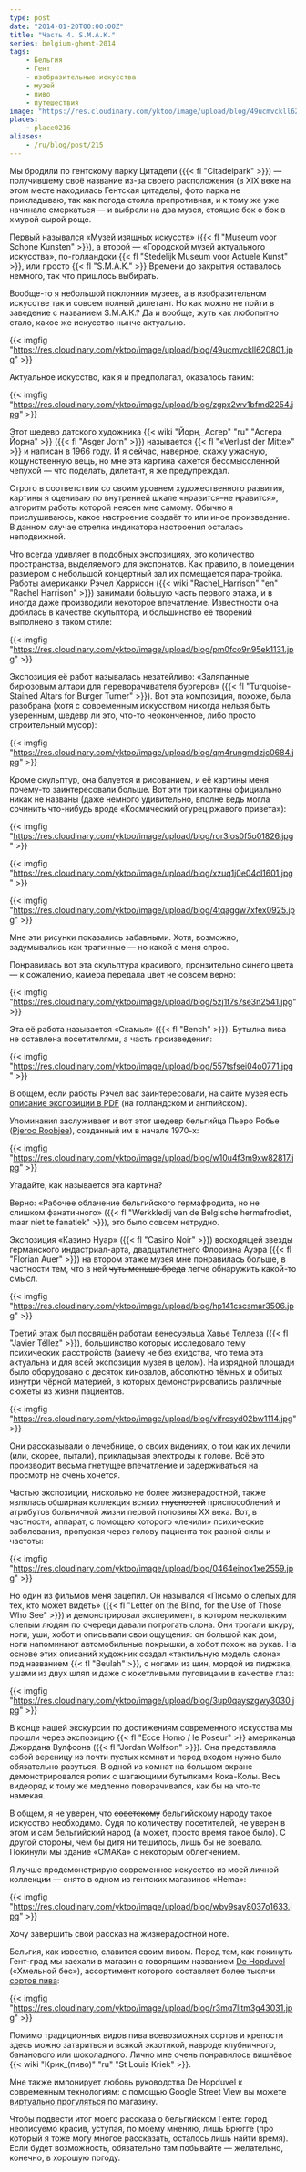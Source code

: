 ```yaml
---
type: post
date: "2014-01-20T00:00:00Z"
title: "Часть 4. S.M.A.K."
series: belgium-ghent-2014
tags:
    - Бельгия
    - Гент
    - изобразительные искусства
    - музей
    - пиво
    - путешествия
image: "https://res.cloudinary.com/yktoo/image/upload/blog/49ucmvckll620801.jpg"
places:
    - place0216
aliases:
    - /ru/blog/post/215
---
```


Мы бродили по гентскому парку Цитадели ({{< fl "Citadelpark" >}}) — получившему своё название из-за своего расположения (в XIX веке на этом месте находилась Гентская цитадель), фото парка не прикладываю, так как погода стояла препротивная, и к тому же уже начинало смеркаться — и выбрели на два музея, стоящие бок о бок в хмурой сырой роще.

<!--more-->

Первый назывался «Музей изящных искусств» ({{< fl "Museum voor Schone Kunsten" >}}), а второй — «Городской музей актуального искусства», по-голландски {{< fl "Stedelijk Museum voor Actuele Kunst" >}}, или просто {{< fl "S.M.A.K." >}} Времени до закрытия оставалось немного, так что пришлось выбирать.

Вообще-то я небольшой поклонник музеев, а в изобразительном искусстве так и совсем полный дилетант. Но как можно не пойти в заведение с названием S.M.A.K.? Да и вообще, жуть как любопытно стало, какое же искусство нынче актуально.

{{< imgfig "https://res.cloudinary.com/yktoo/image/upload/blog/49ucmvckll620801.jpg" >}}

Актуальное искусство, как я и предполагал, оказалось таким:

{{< imgfig "https://res.cloudinary.com/yktoo/image/upload/blog/zgpx2wv1bfmd2254.jpg" >}}

Этот шедевр датского художника {{< wiki "Йорн,_Асгер" "ru" "Асгера Йорна" >}} ({{< fl "Asger Jorn" >}}) называется {{< fl "«Verlust der Mitte»" >}} и написан в 1966 году. И я сейчас, наверное, скажу ужасную, кощунственную вещь, но мне эта картина кажется бессмыссленной чепухой — что поделать, дилетант, я же предупреждал.

Строго в соответствии со своим уровнем художественного развития, картины я оцениваю по внутренней шкале «нравится–не нравится», алгоритм работы которой неясен мне самому. Обычно я прислушиваюсь, какое настроение создаёт то или иное произведение. В данном случае стрелка индикатора настроения осталась неподвижной.

Что всегда удивляет в подобных экспозициях, это количество пространства, выделяемого для экспонатов. Как правило, в помещении размером с небольшой концертный зал их помещается пара-тройка. Работы американки Рэчел Харрисон ({{< wiki "Rachel_Harrison" "en" "Rachel Harrison" >}}) занимали бо́льшую часть первого этажа, и в иногда даже производили некоторое впечатление. Известности она добилась в качестве скульптора, и большинство её творений выполнено в таком стиле:

{{< imgfig "https://res.cloudinary.com/yktoo/image/upload/blog/pm0fco9n95ek1131.jpg" >}}

Экспозиция её работ называлась незатейливо: «Заляпанные бирюзовым алтари для переворачивателя бургеров» ({{< fl "Turquoise-Stained Altars for Burger Turner" >}}). Вот эта композиция, похоже, была разобрана (хотя с современным искусством никогда нельзя быть уверенным, шедевр ли это, что-то неоконченное, либо просто строительный мусор):

{{< imgfig "https://res.cloudinary.com/yktoo/image/upload/blog/qm4rungmdzjc0684.jpg" >}}

Кроме скульптур, она балуется и рисованием, и её картины меня почему-то заинтересовали больше. Вот эти три картины официально никак не названы (даже немного удивительно, вполне ведь могла сочинить что-нибудь вроде «Космический огурец ржавого привета»):

{{< imgfig "https://res.cloudinary.com/yktoo/image/upload/blog/ror3los0f5o01826.jpg" >}}

{{< imgfig "https://res.cloudinary.com/yktoo/image/upload/blog/xzuq1j0e04cl1601.jpg" >}}

{{< imgfig "https://res.cloudinary.com/yktoo/image/upload/blog/4tqaggw7xfex0925.jpg" >}}

Мне эти рисунки показались забавными. Хотя, возможно, задумывались как трагичные — но какой с меня спрос.

Понравилась вот эта скульптура красивого, пронзительно синего цвета — к сожалению, камера передала цвет не совсем верно:

{{< imgfig "https://res.cloudinary.com/yktoo/image/upload/blog/5zj1t7s7se3n2541.jpg" >}}

Эта её работа называется «Скамья» ({{< fl "Bench" >}}). Бутылка пива не оставлена посетителями, а часть произведения:

{{< imgfig "https://res.cloudinary.com/yktoo/image/upload/blog/557tsfsei04o0771.jpg" >}}

В общем, если работы Рэчел вас заинтересовали, на сайте музея есть [описание экспозиции в PDF](http://www.smak.be/files/Expoboekje_Rachel_Harrison.pdf) (на голландском и английском).

Упоминания заслуживает и вот этот шедевр бельгийца Пьеро Робье ([Pjeroo Roobjee](http://www.roobjee.be/)), созданный им в начале 1970-х:

{{< imgfig "https://res.cloudinary.com/yktoo/image/upload/blog/w10u4f3m9xw82817.jpg" >}}

Угадайте, как называется эта картина?

Верно: «Рабочее облачение бельгийского гермафродита, но не слишком фанатичного» ({{< fl "Werkkledij van de Belgische hermafrodiet, maar niet te fanatiek" >}}), это было совсем нетрудно.

Экспозиция «Казино Нуар» ({{< fl "Casino Noir" >}}) восходящей звезды германского индастриал-арта, двадцатилетнего Флориана Ауэра ({{< fl "Florian Auer" >}}) на втором этаже музея мне понравилась больше, в частности тем, что в ней ~~чуть меньше бреда~~ легче обнаружить какой-то смысл.

{{< imgfig "https://res.cloudinary.com/yktoo/image/upload/blog/hp141cscsmar3506.jpg" >}}

Третий этаж был посвящён работам венесуэльца Хавье Теллеза ({{< fl "Javier Téllez" >}}), большинство которых исследовало тему психических расстройств (замечу не без ехидства, что тема эта актуальна и для всей экспозиции музея в целом). На изрядной площади было оборудовано с десяток кинозалов, абсолютно тёмных и обитых изнутри чёрной материей, в которых демонстрировались различные сюжеты из жизни пациентов.

{{< imgfig "https://res.cloudinary.com/yktoo/image/upload/blog/vifrcsyd02bw1114.jpg" >}}

Они рассказывали о лечебнице, о своих видениях, о том как их лечили (или, скорее, пытали), прикладывая электроды к голове. Всё это производит весьма гнетущее впечатление и задерживаться на просмотр не очень хочется.

Частью экспозиции, нисколько не более жизнерадостной, также являлась обширная коллекция всяких ~~гнусностей~~ приспособлений и атрибутов больничной жизни первой половины XX века. Вот, в частности, аппарат, с помощью которого «лечили» психические заболевания, пропуская через голову пациента ток разной силы и частоты:

{{< imgfig "https://res.cloudinary.com/yktoo/image/upload/blog/0464einox1xe2559.jpg" >}}

Но один из фильмов меня зацепил. Он назывался «Письмо о слепых для тех, кто может видеть» ({{< fl "Letter on the Blind, for the Use of Those Who See" >}}) и демонстрировал эксперимент, в котором нескольким слепым людям по очереди давали потрогать слона. Они трогали шкуру, ноги, уши, хобот и описывали свои ощущения: он большой как дом, ноги напоминают автомобильные покрышки, а хобот похож на рукав. На основе этих описаний художник создал «тактильную модель слона» под названием {{< fl "Beulah" >}}, с ногами из шин, мордой из пиджака, ушами из двух шляп и даже с кокетливыми пуговицами в качестве глаз:

{{< imgfig "https://res.cloudinary.com/yktoo/image/upload/blog/3up0qayszgwy3030.jpg" >}}

В конце нашей экскурсии по достижениям современного искусства мы прошли через экспозицию {{< fl "Ecce Homo / le Poseur" >}} американца Джордана Вулфсона ({{< fl "Jordan Wolfson" >}}). Она представляла собой вереницу из почти пустых комнат и перед входом нужно было обязательно разуться. В одной из комнат на большом экране демонстрировался ролик с шагающими бутылками Кока-Колы. Весь видеоряд к тому же медленно поворачивался, как бы на что-то намекая.

В общем, я не уверен, что ~~советскому~~ бельгийскому народу такое искусство необходимо. Судя по количеству посетителей, не уверен в этом и сам бельгийский народ (а может, просто время такое было). С другой стороны, чем бы дитя ни тешилось, лишь бы не воевало. Покинули мы здание «СМАКа» с некоторым облегчением.

Я лучше продемонстрирую современное искусство из моей личной коллекции — снято в одном из гентских магазинов «Hema»:

{{< imgfig "https://res.cloudinary.com/yktoo/image/upload/blog/wby9say8037o1633.jpg" >}}

Хочу завершить свой рассказ на жизнерадостной ноте.

Бельгия, как известно, славится своим пивом. Перед тем, как покинуть Гент-град мы заехали в магазин с говорящим названием [De Hopduvel](http://www.dehopduvel.be/) («Хмельной бес»), ассортимент которого составляет более тысячи [сортов пива](http://www.dehopduvel.be/bieren.html):

{{< imgfig "https://res.cloudinary.com/yktoo/image/upload/blog/r3mq7litm3g43031.jpg" >}}

Помимо традиционных видов пива всевозможных сортов и крепости здесь можно затариться и всякой экзотикой, навроде клубничного, бананового или шоколадного. Лично мне очень понравилось вишнёвое {{< wiki "Крик_(пиво)" "ru" "St Louis Kriek" >}}.

Мне также импонирует любовь руководства De Hopduvel к современным технологиям: с помощью Google Street View вы можете [виртуально прогуляться](https://www.google.nl/maps?q=De+Hopduvel,+Coupure+Rechts,+Gent,+Belgium&amp;hl=en&amp;ll=51.051384,3.708992&amp;spn=0.00837,0.00927&amp;sll=51.051736,3.709629&amp;layer=c&amp;cid=12496071063255758153&amp;panoid=Xuabm4eAIQQAAAQINk3dcw&amp;cbp=13,199.22,,0,0&amp;hq=De+Hopduvel,+Coupure+Rechts,+Gent,+Belgium&amp;t=m&amp;z=17&amp;cbll=51.051384,3.708992) по магазину.

Чтобы подвести итог моего рассказа о бельгийском Генте: город неописуемо красив, уступая, по моему мнению, лишь Брюгге (про который я тоже могу многое рассказать, осталось лишь найти время). Если будет возможность, обязательно там побывайте — желательно, конечно, в хорошую погоду.
